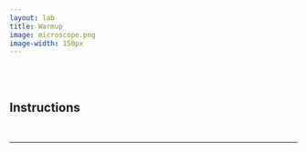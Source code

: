 ```yaml
---
layout: lab
title: Warmup
image: microscope.png
image-width: 150px
---
```



<div class = "uk-container uk-container-small">

<br>
<br>

## Instructions

  
<br>
<hr>
<br>
<br>

</div>
